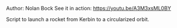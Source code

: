 Author: Nolan Bock
See it in action: https://youtu.be/A3M3xsML0BY

Script to launch a rocket from Kerbin to a circularized orbit.
